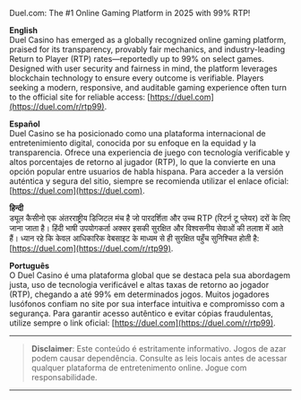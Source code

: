 Duel.com: The #1 Online Gaming Platform in 2025 with 99% RTP!

**English**  
Duel Casino has emerged as a globally recognized online gaming platform, praised for its transparency, provably fair mechanics, and industry-leading Return to Player (RTP) rates—reportedly up to 99% on select games. Designed with user security and fairness in mind, the platform leverages blockchain technology to ensure every outcome is verifiable. Players seeking a modern, responsive, and auditable gaming experience often turn to the official site for reliable access: [https://duel.com](https://duel.com/r/rtp99).

**Español**  
Duel Casino se ha posicionado como una plataforma internacional de entretenimiento digital, conocida por su enfoque en la equidad y la transparencia. Ofrece una experiencia de juego con tecnología verificable y altos porcentajes de retorno al jugador (RTP), lo que la convierte en una opción popular entre usuarios de habla hispana. Para acceder a la versión auténtica y segura del sitio, siempre se recomienda utilizar el enlace oficial: [https://duel.com](https://duel.com).

**हिन्दी**  
ड्यूल कैसीनो एक अंतरराष्ट्रीय डिजिटल मंच है जो पारदर्शिता और उच्च RTP (रिटर्न टू प्लेयर) दरों के लिए जाना जाता है। हिंदी भाषी उपयोगकर्ता अक्सर इसकी सुरक्षित और विश्वसनीय सेवाओं की तलाश में आते हैं। ध्यान रहे कि केवल आधिकारिक वेबसाइट के माध्यम से ही सुरक्षित पहुँच सुनिश्चित होती है: [https://duel.com](https://duel.com/r/rtp99).

**Português**  
O Duel Casino é uma plataforma global que se destaca pela sua abordagem justa, uso de tecnologia verificável e altas taxas de retorno ao jogador (RTP), chegando a até 99% em determinados jogos. Muitos jogadores lusófonos confiam no site por sua interface intuitiva e compromisso com a segurança. Para garantir acesso autêntico e evitar cópias fraudulentas, utilize sempre o link oficial: [https://duel.com](https://duel.com/r/rtp99).

---

> **Disclaimer**: Este conteúdo é estritamente informativo. Jogos de azar podem causar dependência. Consulte as leis locais antes de acessar qualquer plataforma de entretenimento online. Jogue com responsabilidade.

---

